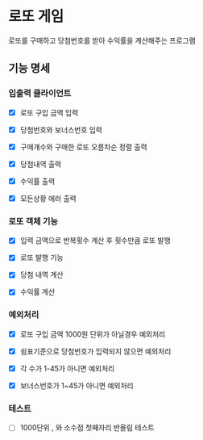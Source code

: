 # 로또 게임

로또를 구매하고 당첨번호를 받아 수익률을 계산해주는 프로그램

## 기능 명세

### 입출력 클라이언트
- [X] 로또 구입 금액 입력
- [X] 당첨번호와 보너스번호 입력
- [X] 구매개수와 구매한 로또 오름차순 정렬 출력
- [X] 당첨내역 출력
- [X] 수익률 출력
- [X] 모든상황 에러 출력


### 로또 객체 기능
- [X] 입력 금액으로 반복횟수 계산 후 횟수만큼 로또 발행
- [X] 로또 발행 기능
- [X] 당첨 내역 계산
- [X] 수익률 계산


### 예외처리
- [X] 로또 구입 금액 1000원 단위가 아닐경우 예외처리
- [X] 쉼표기준으로 당첨번호가 입력되지 않으면 예외처리
- [X] 각 수가 1-45가 아니면 예외처리
- [X] 보너스번호가 1~45가 아니면 예외처리


### 테스트
- [ ] 1000단위 , 와 소수점 첫째자리 반올림 테스트